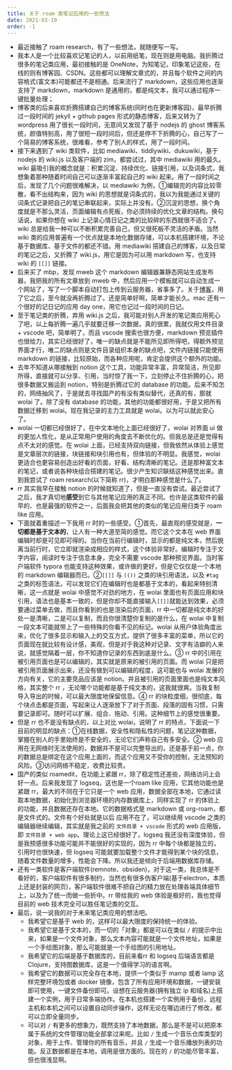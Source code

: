```yaml
---
title: 关于 roam 类笔记应用的一些想法
date: 2021-03-19
order: -1
---
```


- 最近接触了 roam research，有了一些想法，就随便写一写。
- 我本人是一个比较喜欢记笔记的人，以前用纸笔，现在则是用电脑。我折腾过很多的笔记类应用，最初接触的是 OneNote，为知笔记，印象笔记这些，在线的则有博客园、CSDN。这些都可以理解文章式的，并且每个软件之间的内容格式(富文本)可能都还不是相通。后来流行了 markdown，这些应用也逐渐支持了 markdown，markdown 是通用的，都是纯文本，我可以通过程序一键批量处理；
- 博客类的后来喜欢折腾搭建自己的博客系统(同时也在更新博客园)，最早折腾过一段时间的 jekyll + github pages 形式的静态博客，后来又转为了 wordpress 用了很长一段时间，无意间又发现了基于 nodejs 的 ghost 博客系统，颜值特别高，用了很短一段时间后，但还是停不下折腾的心，自己写了一个简易的博客系统，很难看，参考了别人的样式，用了一段时间。
- 接下来遇到了 wiki 类软件，比如 mediawiki、tiddlywiki、dukuwiki，基于 nodejs 的 wiki.js 以及客户端的 zim，都尝试过，其中 mediawiki 用的最久。wiki 最吸引我的概念就是：积累沉淀、持续优化、链接引用，以及词条式，我想象着那种随着时间自己可以逐渐丰富起自己的 wiki 起来。用了一段时间之后，发现了几个问题很难解决，以 mediawiki 为例，①编辑完的内容比较零散，看不出结构来，因为 wiki 的思想就是词条式的，我以为我能通过关键的词条式记录把自己的笔记串联起来，实际上并没有。②沉淀的思想，换个角度就是不那么灵活，页面编辑有点死板，你必须持续的优化文章的结构。换句话说，如果你想在 wiki 上记录心情日记之类的比较碎的东西就很不适合了。wiki 总是给我一种可以不断积累完善自己，但又很死板不灵活的矛盾。当然 wiki 类的应用普遍有一个优点就是本地化数据存储，可以本机搭建环境，不论基于数据库、基于文件的都还不错。用 mediawiki 搭建自己的博客，以及日常的笔记之后，又折腾了 wiki.js，用它是因为可以用 markdown 写，也支持 wiki 的 `[[]]` 链接。
- 后来买了 mbp，发现 mweb 这个 markdown 编辑器兼静态网站生成发布器，我把我的所有文章放到 mweb 中，然后应用一个模板就可以自动生成一个网站了，写了一个脚本自动打包上传到云服务器，省事多了。关于[博客](https://feiffy.cc)，用了它之后，至今就没再折腾过了。还是简单好啊，简单才能长久。mac 还有一个很好的记日记的应用 day one，用它也记过一段时间的日记。
- 至于笔记类的折腾，弃用 wiki.js 之后，我可能对别人开发的笔记类应用死心了吧，以上每折腾一遍几乎就要迁移一次数据，真的很累，我就仅用文件目录 + vscode 吧，简单明了，而且 vscode 搜索也很方便，markdown 预览插件也很给力，其实已经很好了，唯一的缺点就是不能所见即所得吧，得额外预览界面才行，唯二的缺点则是文件目录组织本身的缺点吧，文件内链接只能使用 markdown 的链接，比较原始，而各种应用呢，肯定会提供这个额外的功能。
- 去年不知道从哪接触到 notion 这个工具，功能异常丰富，异常简洁，所见即所得，直接就可以分享、引用，当时惊了我一下，立刻停止不住折腾的心，把很多数据又搬运到 notion，特别是折腾过它的 database 的功能。后来不知怎的，网络抽风了，于是就去寻找国产的有没有类似替代，还真的有，那就 wolai 了。除了没有 database 的功能，其他的功能都很好用，于是又把所有数据迁移到 wolai。现在我记录的主力工具就是 wolai。以为可以就此安心了。
- wolai 一切都已经很好了，在中文本地化上面已经很好了，wolai 对界面 ui 做的更加人性化，是从正常用户使用的角度去不断优化的。但我总是还是觉得有点不太对的感觉。在 wolai 上面，已经支持双向链接，但我依然从体验上感觉是文章层次的链接，块链接和块引用也有，但体验的不明显。我感觉，wolai 更适合也更容易创造出好看的页面，好看、结构清晰的笔记。还是那种富文本的笔记，或者说各种块组合搭建的笔记。很少产生知识联结这种感觉出来。直到我尝试了 roam research(以下简称 rr)，才明白那种感觉是什么了。
- rr 其实我早在接触 notion 的时候就知道了，但是一直没有尝试。最近尝试了之后，我才真切地**感受**到它与其他笔记应用的真正不同。也许是这类软件的最早的、也是最强的软件之一，后面我会把其他的类似的笔记应用归类于 roam like 应用。
- 下面就着重描述一下我用 rr 时的一些感受。①首先，最直观的感受就是，**一切都是基于文本的**，让人有一种大道至简的感觉。而它这个文本在 web 界面编辑时却是可见即可得的。当你在当前行编辑时，显示的都是纯文本，然后脱离当前行时，它立即就渲染成相应的样式，这个体验非常好。编辑时专注于文字内容，阅读时专注于信息本身，完全不需要 vscode 那种预览界面。当时客户端软件 typora 也能支持这种效果，或许做的更好，但是它仅仅是一个本地的 markdown 编辑器而已。②`[[]]` 与 `(())` 之类的块引用语法，以及 `#tag` 之类的标签语法，可以发现它们在编辑时也是都基于文本的，看起来特别清晰，这一点就是 wolai 中感觉不对劲的地方，在 wolai 里面也有页面应用和块引用，语法也是基本一致的，但是你却不能直接输入`[[]]`就能达到效果，必须要通过菜单去做，而且你看到的也是渲染后的页面，rr 中一切都是纯文本的好处一是清晰，二是可以复制，而且你很清楚你复制的是什么，在 wolai 中复制一段文本可能就带上了一些特殊的你看不见的标记。wolai 从用户体验角度出来，优化了很多显示和输入上的交互方式，提供了很多丰富的菜单，所以它的页面现在就比较有设计感，美观，但是对于我这种对记录、文字有洁癖的人来说，就感觉隔着一层，你不知道你记录的东西到底是什么。③ rr 中的引用在被引用页面也是可以编辑的，其实就是原来的被引用的页面。而 wolai 只是把被引用页面展示出来，还没有做到可以编辑的程度，这可能也与 wolai 发展的方向有关，它的主要竞品应该是 notion。并且被引用的页面里面也是纯文本风格，其实整个 rr ，无论哪个功能都是基于纯文本的，这我就很爽。当我复制导入导出的时候，可以最大限度地保留信息。④ rr 的块粒度细，很彻底，每个块点击都是页面，写起来让人逐渐放下了对于页面、段落的固有习惯，只需要记录即可。随时可以扩展、组合、拖动、引用。这种细节上的感觉很重要。
- 但是 rr 也不是没有缺点的，以上对比 wolai，说明了 rr 的特点，下面说一下目前的明显的缺点：①在线数据，安全性和隐私性的问题，笔记这种数据，掌握在别人的手里始终是不安全的，无论它们声称自己有多安全。② web 应用在无网络时无法使用的，数据并不是可以完整导出的，还是基于前一点，你的数据总是绑定在这个应用上面的，而这个应用又不受你的控制，无法预知的风险。③访问网络不稳定，收费比较贵。
- 国产的类似 roamedit，在功能上紧跟 rr，除了稳定性还差些，网络访问上会好一点。后来我发现了 logseq，这也是一个roam like 应用，它其他功能也是紧跟 rr，最大的不同在于它只是一个 web 应用，数据全部在本地，它通过读取本地数据，初始化到浏览器环境的内存数据库上，同样实现了 rr 的体验上的功能，并且数据还存在本地。它的数据格式是 markdown 或 org-roam，都是文件式的。文件有个好处就是以后 应用不在了，可以继续用 vscode 之类的编辑器继续编辑，其实就是我之前的 `文件目录 + vscode` 形式的 web 应用版，即 `文件目录 + web app`。理论上这已经很好了，logseq 我还没有深度体验，但是我预感很多功能可能并不能很好的实现的，因为 rr 中每个块都是独立的，引用时也很快速，但 logseq 可能就要加载整个文件才能得到某个块的信息，随着文件数量的增多，性能会下降。所以我还是倾向于后端用数据库存储。
- 还有一类软件是客户端软件(remnote、obsiden)，对于这一类，我总体是不看好的，客户端软件有很多制约，当然也有很多伪客户端(基于electron，本质上还是封装的网页)，客户端软件很难不把自己的精力放在处理各端具体细节上，以及为了统一而做一些折中。rr 带给我的 web 体验是极好的，我也觉得目前的 web 技术完全可以胜任笔记类的交互。
- 最后，说一说我的对于未来笔记类应用的想法吧。
    - 我希望它是基于 web 的，这样可以最大限度的保持统一的体验。
    - 我希望它是基于文本的，而一切的「对象」都是可以在类似 `/` 的提示中出来，如果是一个文件对象，那么文本内容可能就是一个文件地址，如果是一个手绘图对象，那么可能就是一个手绘图的引用地址。
    - 我希望它的后端是基于数据库的，目前来看rr 和 logseq 后端语言都是 Clojure，支持图数据库，这是一个值得学习的语言啊。
    - 我希望它的数据可以完全存在本地，提供一个类似于 mamp 或者 lamp 这样完整环境包或者 docker 镜像，包含了所有应用环境和数据，一键安装即可使用，一键文件备份即可。设想在云服务器(拥有独立 ip 和域名)上搭建一个实例，用于日常多端协作。在本机也搭建一个实例用于备份，远程主机和本机之间可以设置自动同步操作，这样无论在哪边进行了修改，都可以立即全量同步。
    - 可以对 `/` 有更多的想象力，既然支持了本地数据，那么是不是可以把原本属于系统的文件管理功能全部拿过来呢。比如 `/` 生成一个音乐仓库类型的对象，用于上传、管理你的所有音乐，并且 `/` 生成一个音乐播放列表的功能。反正数据都是在本地，调用是很方面的。现在的 `/` 的功能尽管丰富，但也很浅显啊。
